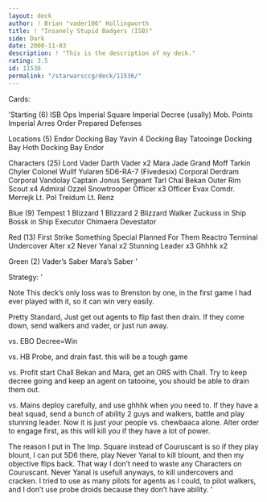 ```yaml
---
layout: deck
author: ! Brian "vader106" Hollingworth
title: ! "Insanely Stupid Badgers (ISB)"
side: Dark
date: 2000-11-03
description: ! "This is the description of my deck."
rating: 3.5
id: 11536
permalink: "/starwarsccg/deck/11536/"
---
```

Cards: 

'Starting (6)
ISB Ops
Imperial Square
Imperial Decree (usally)
Mob. Points
Imperial Arres Order
Prepared Defenses

Locations (5)
Endor Docking Bay
Yavin 4 Docking Bay
Tatooinge Docking Bay
Hoth Docking Bay
Endor

Characters (25)
Lord Vader
Darth Vader x2
Mara Jade
Grand Moff Tarkin
Chyler
Colonel Wullf Yularen
5D6-RA-7 (Fivedesix)
Corporal Derdram
Corporal Vandolay
Captain Jonus
Sergeant Tarl
Chal Bekan
Outer Rim Scout x4
Admiral Ozzel
Snowtrooper Officer x3
Officer Evax
Comdr. Merrejk
Lt. Pol Treidum
Lt. Renz

Blue (9)
Tempest 1
Blizzard 1
Blizzard 2
Blizzard Walker
Zuckuss in Ship
Bossk in Ship
Executor
Chimaera
Devestator

Red (13)
First Strike
Something Special Planned For Them
Reactro Terminal
Undercover
Alter x2
Never Yanal x2
Stunning Leader x3
Ghhhk x2

Green (2)
Vader’s Saber
Mara’s Saber '

Strategy: '

Note This deck’s only loss was to Brenston by one, in the first game I had ever played with it, so it can win very easily.

Pretty Standard, Just get out agents to flip fast then drain.  If they come down, send walkers and vader, or just run away.

vs. EBO Decree=Win

vs. HB Probe, and drain fast. this will be a tough game

vs. Profit start Chall Bekan and Mara, get an ORS with Chall. Try to keep decree going and keep an agent on tatooine, you should be able to drain them out.

vs. Mains deploy carefully, and use ghhhk when you need to.  If they have a beat squad, send a bunch of ability 2 guys and walkers, battle and play stunning leader.  Now it is just your people vs. chewbaaca alone. Alter order to engage first, as this will kill you if they have a lot of power.

The reason I put in The Imp. Square instead of Couruscant is so if they play blount, I can put 5D6 there, play Never Yanal to kill blount, and then my objective flips back. That way I don’t need to waste any Characters on Couruscant.  Never Yanal is usefull anyways, to kill undercovers and cracken.  I tried to use as many pilots for agents as I could, to pilot walkers, and I don’t use probe droids because they don’t have ability.
'
